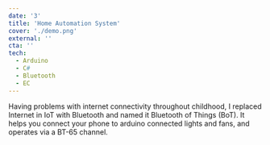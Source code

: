 ```yaml
---
date: '3'
title: 'Home Automation System'
cover: './demo.png'
external: ''
cta: ''
tech:
  - Arduino
  - C#
  - Bluetooth
  - EC
---
```


Having problems with internet connectivity throughout childhood, I replaced Internet in IoT with Bluetooth and named it Bluetooth of Things (BoT). It helps you connect your phone to arduino connected lights and fans, and operates via a BT-65 channel.
